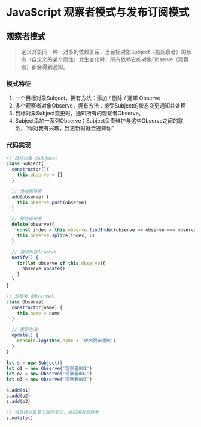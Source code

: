 # JavaScript 观察者模式与发布订阅模式

## 观察者模式
> 定义对象间一种一对多的依赖关系，当目标对象Subject（被观察者）的状态（自定义的某个属性）发生变化时，所有依赖它的对象Observe（观察者）都会得到通知。

### 模式特征
1. 一个目标对象Subject，拥有方法：添加 / 删除 / 通知 Observe
2. 多个观察者对象Observe，拥有方法：接受Subject的状态变更通知并处理
3. 目标对象Subject变更时，通知所有的观察者Observe。
4. Subject添加一系列Observe；Subject负责维护与这些Observe之间的联系，“你对我有兴趣，我更新时就会通知你”

### 代码实现
```javascript
// 目标对象（Subject）
class Subject{
  constructor(){
    this.observe = []
  }

  // 添加观察者
  add(observe) {
    this.observe.push(observe)
  }

  // 删除观察者
  delete(observe){
    const index = this.observe.findIndex(observe => observe === observe)
    this.observe.splice(index, 1)
  }

  // 通知所有Observe
  notify() {
    for(let observe of this.observe){
      observe.update()
    }
  }
}

// 观察者（Observe）
class Observe{
  constructor(name) {
    this.name = name
  }

  // 更新方法
  update() {
    console.log(this.name + '收到更新通知')
  }
}

let s = new Subject()
let o1 = new Observe('观察者001')
let o2 = new Observe('观察者002')
let o3 = new Observe('观察者003')

s.add(o1)
s.add(o2)
s.add(o3)

// 当目标对象某个属性变化，通知所有观察者
s.notify()
```